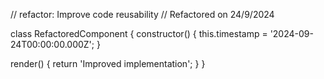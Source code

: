 // refactor: Improve code reusability
// Refactored on 24/9/2024

class RefactoredComponent {
  constructor() {
    this.timestamp = '2024-09-24T00:00:00.000Z';
  }

  render() {
    return 'Improved implementation';
  }
}